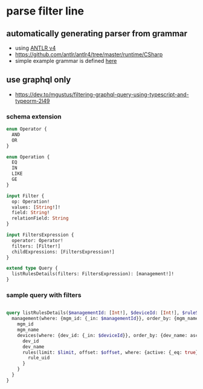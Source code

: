 # parse filter line

## automatically generating parser from grammar
- using [ANTLR v4](https://www.antlr.org/download.html)
- <https://github.com/antlr/antlr4/tree/master/runtime/CSharp>
- simple example grammar is defined [here](/design/UI/ui-filter-grammar.g4)

## use graphql only
- <https://dev.to/mgustus/filtering-graphql-query-using-typescript-and-typeorm-2l49>


### schema extension

```graphql
enum Operator {
  AND
  OR
}

enum Operation {
  EQ
  IN
  LIKE
  GE
}

input Filter {
  op: Operation!
  values: [String!]!
  field: String!
  relationField: String
}

input FiltersExpression {
  operator: Operator!
  filters: [Filter!]
  childExpressions: [FiltersExpression!]
}

extend type Query {
  listRulesDetails(filters: FiltersExpression): [management!]!
}
```

### sample query with filters
```graphql

query listRulesDetails($managementId: [Int!], $deviceId: [Int!], $ruleSrcName: [String!], $ruleSrcIp: [cidr!], $limit: Int, $offset: Int) {
  management(where: {mgm_id: {_in: $managementId}}, order_by: {mgm_name: asc}) {
    mgm_id
    mgm_name
    devices(where: {dev_id: {_in: $deviceId}}, order_by: {dev_name: asc}) {
      dev_id
      dev_name
      rules(limit: $limit, offset: $offset, where: {active: {_eq: true}, rule_src: {_in: $ruleSrcName}, rule_disabled: {_eq: false}, rule_froms: {object: {obj_ip: {_in: $ruleSrcIp}}}}, order_by: {rule_num_numeric: asc}) {
        rule_uid
      }
    }
  }
}
```
